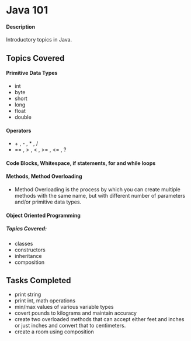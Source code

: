 # Java 101

#### Description
Introductory topics in Java.

## Topics Covered

#### Primitive Data Types
* int
* byte
* short
* long
* float
* double

#### Operators
* \+ , - , * , /
* == , > , < , >= , <= , ?

#### Code Blocks, Whitespace, if statements, for and while loops

#### Methods, Method Overloading
* Method Overloading is the process by which you can create multiple methods with the same name, but with different number of parameters and/or primitive data types.

#### Object Oriented Programming
##### Topics Covered:
* classes
* constructors
* inheritance
* composition

## Tasks Completed
* print string
* print int, math operations
* min/max values of various variable types
* covert pounds to kilograms and maintain accuracy
* create two overloaded methods that can accept either feet and inches or just inches and convert that to centimeters.
* create a room using composition

